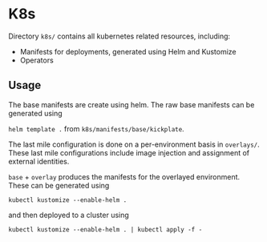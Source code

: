 # K8s
Directory `k8s/` contains all kubernetes related resources, including: 
- Manifests for deployments, generated using Helm and Kustomize
- Operators 

## Usage
The base manifests are create using helm. The raw base manifests can be generated using

 ```helm template .```
  from `k8s/manifests/base/kickplate`. 

The last mile configuration is done on a per-environment basis in `overlays/`. These last mile configurations include image injection and assignment of external identities. 

`base` + `overlay` produces the manifests for the overlayed environment. These can be generated using

```kubectl kustomize --enable-helm .``` 

and then deployed to a cluster using 

`kubectl kustomize --enable-helm . | kubectl apply -f -` 